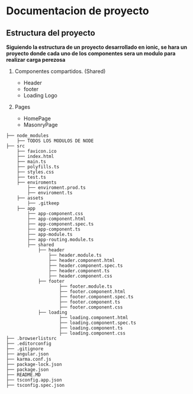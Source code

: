 # Documentacion de proyecto

## Estructura del proyecto
**Siguiendo la estructura de un proyecto desarrollado en ionic, se hara un proyecto donde cada uno de los componentes sera un modulo para realizar carga perezosa**

1.  Componentes compartidos. (Shared)
    - Header
    - footer 
    - Loading Logo

2. Pages 
    - HomePage 
    - MasonryPage

```
├── node_modules
    ├── TODOS LOS MODULOS DE NODE
├── src
    ├── favicon.ico
    ├── index.html
    ├── main.ts
    ├── polyfills.ts   
    ├── styles.css
    ├── test.ts
    ├── enviroments 
        ├── enviroment.prod.ts
        ├── enviroment.ts
    ├── assets
        ├── .gitkeep
    ├── app
        ├── app-component.css
        ├── app-component.html
        ├── app-component.spec.ts
        ├── app-component.ts
        ├── app-module.ts
        ├── app-routing.module.ts
        ├── shared 
            ├── header
                ├── header.module.ts
                ├── header.component.html
                ├── header.component.spec.ts
                ├── header.component.ts
                ├── header.component.css
            ├── footer
                    ├── footer.module.ts
                    ├── footer.component.html
                    ├── footer.component.spec.ts
                    ├── footer.component.ts
                    ├── footer.component.css
            ├── loading
                    ├── loading.component.html
                    ├── loading.component.spec.ts
                    ├── loading.component.ts
                    ├── loading.component.css
├── .browserlistsrc 
├── .editorconfig 
├── .gitignore
├── angular.json 
├── karma.conf.js 
├── package-lock.json 
├── package.json 
├── README.MD 
├── tsconfig.app.json
├── tsconfig.spec.json
```
